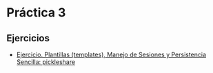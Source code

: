 # Práctica 3

## Ejercicios

* [Ejercicio. Plantillas (templates), Manejo de Sesiones y Persistencia Sencilla: pickleshare](./Ejercicio.py)
